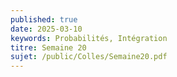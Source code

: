 ```yaml
---
published: true
date: 2025-03-10
keywords: Probabilités, Intégration
titre: Semaine 20
sujet: /public/Colles/Semaine20.pdf
---
```

